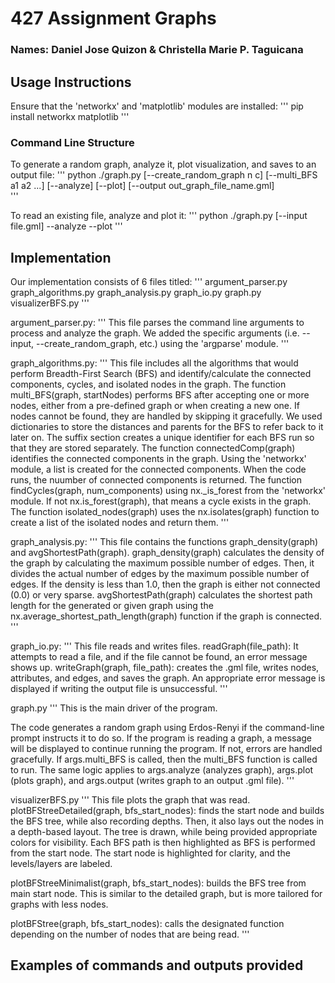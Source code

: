 # 427 Assignment Graphs
### Names: Daniel Jose Quizon & Christella Marie P. Taguicana

## Usage Instructions

Ensure that the 'networkx' and 'matplotlib' modules are installed:
'''
pip install networkx matplotlib
'''
### Command Line Structure

To generate a random graph, analyze it, plot visualization, and saves to an output file:
'''
python ./graph.py [--create_random_graph n c] [--multi_BFS a1 a2 ...] [--analyze] [--plot] [--output out_graph_file_name.gml]    
'''

To read an existing file, analyze and plot it:
'''
python ./graph.py [--input file.gml] --analyze --plot
'''

## Implementation
Our implementation consists of 6 files titled:
'''
argument_parser.py
graph_algorithms.py
graph_analysis.py
graph_io.py
graph.py
visualizerBFS.py
'''

argument_parser.py:
'''
This file parses the command line arguments to process and analyze the graph. We added the specific arguments (i.e. --input, --create_random_graph, etc.) using the 'argparse' module.
'''

graph_algorithms.py:
'''
This file includes all the algorithms that would perform Breadth-First Search (BFS) and identify/calculate the connected components, cycles, and isolated nodes in the graph. 
The function multi_BFS(graph, startNodes) performs BFS after accepting one or more nodes, either from a pre-defined graph or when creating a new one. If nodes cannot be found, they are handled by skipping it gracefully. We used dictionaries to store the distances and parents for the BFS to refer back to it later on. The suffix section creates a unique identifier for each BFS run so that they are stored separately.
The function connectedComp(graph) identifies the connected components in the graph. Using the 'networkx' module, a list is created for the connected components.  When the code runs, the nuumber of connected components is returned.
The function findCycles(graph, num_components) using nx._is_forest from the 'networkx' module. If not nx.is_forest(graph), that means a cycle exists in the graph. 
The function isolated_nodes(graph) uses the nx.isolates(graph) function to create a list of the isolated nodes and return them.
'''

graph_analysis.py:
'''
This file contains the functions graph_density(graph) and avgShortestPath(graph). 
graph_density(graph) calculates the density of the graph by calculating the maximum possible number of edges. Then, it divides the actual number of edges by the maximum possible number of edges. If the density is less than 1.0, then the graph is either not connected (0.0) or very sparse.
avgShortestPath(graph) calculates the shortest path length for the generated or given graph using the nx.average_shortest_path_length(graph) function if the graph is connected.
'''

graph_io.py:
'''
This file reads and writes files.
readGraph(file_path): It attempts to read a file, and if the file cannot be found, an error message shows up.
writeGraph(graph, file_path): creates the .gml file, writes nodes, attributes, and edges, and saves the graph. An appropriate error message is displayed if writing the output file is unsuccessful.
'''

graph.py
'''
This is the main driver of the program.

The code generates a random graph using Erdos-Renyi if the command-line prompt instructs it to do so. If the program is reading a graph, a message will be displayed to continue running the program. If not, errors are handled gracefully.
If args.multi_BFS is called, then the multi_BFS function is called to run. The same logic applies to args.analyze (analyzes graph), args.plot (plots graph), and args.output (writes graph to an output .gml file).
'''

visualizerBFS.py
'''
This file plots the graph that was read. 
plotBFStreeDetailed(graph, bfs_start_nodes): finds the start node and builds the BFS tree, while also recording depths. Then, it also lays out the nodes in a depth-based layout. The tree is drawn, while being provided appropriate colors for visibility. Each BFS path is then highlighted as BFS is performed from the start node. The start node is highlighted for clarity, and the levels/layers are labeled.

plotBFStreeMinimalist(graph, bfs_start_nodes): builds the BFS tree from main start node. This is similar to the detailed graph, but is more tailored for graphs with less nodes.

plotBFStree(graph, bfs_start_nodes): calls the designated function depending on the number of nodes that are being read.
'''

## Examples of commands and outputs provided